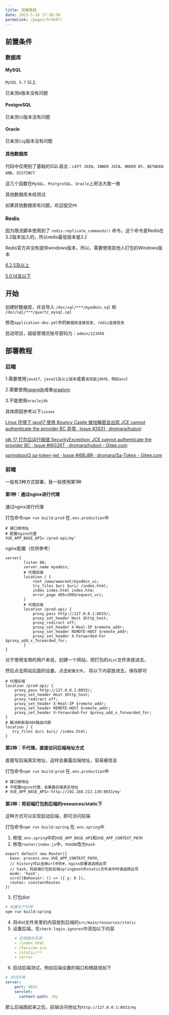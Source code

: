 ```yaml
---
title: 部署教程
date: 2023-5-16 17:38:38
permalink: /pages/5f4h8f/
---
```


## 前置条件

### 数据库

#### MySQL

`MySQL 5.7` 以上

已亲测`8`版本没有问题

#### PostgreSQL

已亲测`15`版本没有问题

#### Oracle

已亲测`11g`版本没有问题

#### 其他数据库

代码中仅用到了基础的SQL语法：`LEFT JOIN`、`INNER JOIN`、`ORDER BY`、`BETWEEN AND`、`DISTINCT`

这几个函数在`MySQL`、`PostgreSQL`、`Oracle`上用法大致一致

其他数据库未经测试

如果其他数据库有问题，欢迎提交`PR`

### Redis

因为限流脚本使用到了 `redis.replicate_commands()` 命令，这个命令是Redis在3.2版本加入的，所以redis最低版本是3.2

Redis官方并没有提供windows版本，所以，需要使用其他人打包的Windows版本

[6.2.5及以上](https://github.com/zkteco-home/redis-windows/releases)

[5.0.14及以下](https://github.com/tporadowski/redis/releases)

## 开始

创建好数据库，并且导入 `/doc/sql/***/myadmin.sql` 和 `/doc/sql/***/quartz_mysql.sql`

修改`application-dev.yml`中的`数据库连接信息`、`redis连接信息`

启动项目，超级管理员账号密码为：`admin/123456`

## 部署教程

### 后端

1.需要使用`java17、java21及以上版本`或者`高性能jdk吗，例如azul`

2.需要使用[openjdk](https://jdk.java.net/archive/)或者[graalvm](https://www.graalvm.org/downloads/)

3.不能使用`oraclejdk`

具体原因参考以下`issues`

[Linux 环境下 java17 使用 Bouncy Castle 做加解密会出现 JCE cannot authenticate the provider BC 异常 · Issue #2631 · dromara/hutool](https://github.com/dromara/hutool/issues/2631)

[jdk 17 打包后运行报错 SecurityException: JCE cannot authenticate the provider BC · Issue #I6G26T · dromara/hutool - Gitee.com](https://gitee.com/dromara/hutool/issues/I6G26T)

[springboot3 sa-token-jwt · Issue #I6BJ8R · dromara/Sa-Token - Gitee.com](https://gitee.com/dromara/sa-token/issues/I6BJ8R)

### 前端

一般有3种方式部署，我一般使用第1种

#### 第1种：通过nginx进行代理

通过nginx进行代理

打包命令`npm run build:prod`
在`.env.production`中

```
# 接口根地址
# 配置nginx代理
VUE_APP_BASE_API='/prod-api/my'
```

nginx配置（仅供参考）

```nginx
server{
        listen 80;
        server_name myadmin;
        # 代理前端
        location / {
            root /www/wwwroot/myadmin_ui;
            try_files $uri $uri/ /index.html;
            index index.html index.htm;
            error_page 405=200$request_uri;
        }
        # 代理后端
        location /prod-api/ {
            proxy_pass http://127.0.0.1:8033/;
            proxy_set_header Host $http_host;
            proxy_redirect off;
            proxy_set_header X-Real-IP $remote_addr;
            proxy_set_header REMOTE-HOST $remote_addr;
            proxy_set_header X-Forwarded-For $proxy_add_x_forwarded_for;
        }
}
```

对于使用宝塔的用户来说，创建一个网站，把打包的`dist`文件夹放进去，

然后点击网站后面的设置，点击`配置文件`，
将以下内容放进去，保存即可

```nginx
# 代理后端
location /prod-api/ {
    proxy_pass http://127.0.0.1:8033/;
    proxy_set_header Host $http_host;
    proxy_redirect off;
    proxy_set_header X-Real-IP $remote_addr;
    proxy_set_header REMOTE-HOST $remote_addr;
    proxy_set_header X-Forwarded-For $proxy_add_x_forwarded_for;
}
# 解决刷新就404路由问题
location / {
   try_files $uri $uri/ /index.html;
}
```

#### 第2种：不代理，直接访问后端地址方式

直接写后端真实地址，这样会暴露后端地址，容易被攻击

打包命令`npm run build:prod`
在`.env.production`中

```
# 接口根地址
# 不配置nginx代理，会暴露后端真实地址
# VUE_APP_BASE_API='http://192.168.213.130:8033/my'
```
#### 第3种：将前端打包到后端的resources/static下

这种方式可以实现启动后端，即可访问前端

打包命令`npm run build:spring`
在`.env.spring`中

1. 修改`.env.spring`中的`VUE_APP_BASE_API`和`VUE_APP_CONTEXT_PATH`
2. 修改`router/index.js`中，mode改为`hash`
```
export default new Router({
  base: process.env.VUE_APP_CONTEXT_PATH,
  // history可以去掉url中的#，nginx部署请选择此项
  // hash，将前端打包到后端springboot的static文件夹中时请选择此项
  mode: 'hash',
  scrollBehavior: () => ({ y: 0 }),
  routes: constantRoutes
})
```
3. 打包dist
```bash
# 构建生产环境
npm run build:spring
```
4. 将dist文件夹里的内容放到后端的`src/main/resources/static`
5. 设置后端，在`check-login.ignores`中添加以下内容
```yml
    # 前端静态资源
    - /index.html
    - /favicon.ico
    - /static/**
    - /error
```
6. 启动后端测试，例如后端设置的端口和根路径如下
```yml
# 测试环境
server:
    port: 8033
    servlet:
      context-path: /my
```
那么后端跑起来之后，前端访问地址为`http://127.0.0.1:8033/my`
